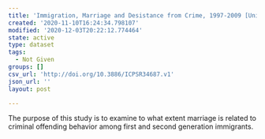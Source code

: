 ```yaml
---
title: 'Immigration, Marriage and Desistance from Crime, 1997-2009 [United States]'
created: '2020-11-10T16:24:34.798107'
modified: '2020-12-03T20:22:12.774464'
state: active
type: dataset
tags:
  - Not Given
groups: []
csv_url: 'http://doi.org/10.3886/ICPSR34687.v1'
json_url: ''
layout: post

---
```

The purpose of this study is to examine to what extent marriage is related to criminal offending behavior among first and second generation immigrants.
